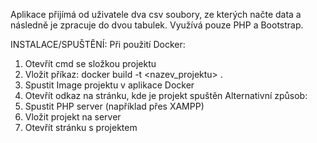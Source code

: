 Aplikace přijímá od uživatele dva csv soubory, ze kterých načte data a následně je zpracuje do dvou tabulek. Využívá pouze PHP a Bootstrap.

INSTALACE/SPUŠTĚNÍ:
Při použití Docker:
1. Otevřít cmd se složkou projektu
2. Vložit příkaz: docker build -t <nazev_projektu> . 
3. Spustit Image projektu v aplikace Docker
4. Otevřít odkaz na stránku, kde je projekt spuštěn
Alternativní způsob:
1. Spustit PHP server (například přes XAMPP)
2. Vložit projekt na server
3. Otevřít stránku s projektem
